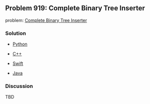 ## Problem 919: Complete Binary Tree Inserter

problem: [Complete Binary Tree Inserter](https://leetcode.com/problems/complete-binary-tree-inserter)

### Solution

- [Python](../python/problem919.py)

- [C++](../cpp/problem919.cpp)

- [Swift](../swift/problem919.swift)

- [Java](../java/problem919.java)

### Discussion

TBD

